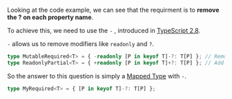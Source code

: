 Looking at the code example, we can see that the requirment is to **remove the ? on each property name**.

To achieve this, we need to use the `-` , introduced in [TypeScript 2.8](https://www.typescriptlang.org/docs/handbook/release-notes/typescript-2-8.html#improved-control-over-mapped-type-modifiers).

`-` allows us to remove modifiers like `readonly` and `?`.

```ts
type MutableRequired<T> = { -readonly [P in keyof T]-?: T[P] }; // Remove readonly and ?
type ReadonlyPartial<T> = { +readonly [P in keyof T]+?: T[P] }; // Add readonly and ?
```

So the answer to this question is simply a [Mapped Type](https://www.typescriptlang.org/docs/handbook/2/mapped-types.html) with `-`.

```ts
type MyRequired<T> = { [P in keyof T]-?: T[P] };
```
